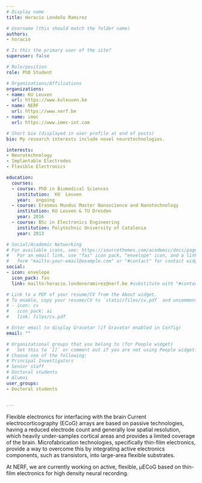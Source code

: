 ```yaml
---
# Display name
title: Horacio Londoño Ramirez

# Username (this should match the folder name)
authors:
- horacio

# Is this the primary user of the site?
superuser: false

# Role/position
role: PhD Student

# Organizations/Affiliations
organizations:
- name: KU Leuven
  url: https://www.kuleuven.be
- name: NERF
  url: https://www.nerf.be
- name: imec
  url: https://www.imec-int.com

# Short bio (displayed in user profile at end of posts)
bio: My research interests include novel neurotechnologies.

interests:
- Neurotechnology
- Implantable Electrodes
- Flexible Electronics

education:
  courses:
  - course: PhD in Biomedical Sciences
    institution:  KU  Leuven
    year:  ongoing
  - course: Erasmus Mundus Master Nanoscience and Nanotechnology
    institution: KU Leuven & TU Dresden
    year: 2016
  - course: BSc in Electronics Engineering
    institution: Polytechnic University of Catalonia
    year: 2013

# Social/Academic Networking
# For available icons, see: https://sourcethemes.com/academic/docs/page-builder/#icons
#   For an email link, use "fas" icon pack, "envelope" icon, and a link in the
#   form "mailto:your-email@example.com" or "#contact" for contact widget.
social:
- icon: envelope
  icon_pack: fas
  link: mailto:horacio.londonoramirez@nerf.be #substitute with "#contact" if you don't want to give out your email

# Link to a PDF of your resume/CV from the About widget.
# To enable, copy your resume/CV to `static/files/cv.pdf` and uncomment the lines below.
# - icon: cv
#   icon_pack: ai
#   link: files/cv.pdf

# Enter email to display Gravatar (if Gravatar enabled in Config)
email: ""

# Organizational groups that you belong to (for People widget)
#   Set this to `[]` or comment out if you are not using People widget.
# Choose one of the following: 
# Principal Investigators
# Senior staff
# Doctoral students
# Alumni
user_groups:
- Doctoral students


---
```

Flexible electronics for interfacing with the brain
Current electrocorticography (ECoG) arrays are based on passive technologies, having a reduced electrode count and generally low spatial resolution, which heavily under-samples cortical areas and provides a limited coverage of the brain. Microfabrication technologies, specifically thin-film electronics, provide a way to overcome this by integrating active electronics components, such as transistors, into large-area flexible substrates.

At NERF, we are currently working on active, flexible, µECoG based on thin-film electronics for high density neural recording.
